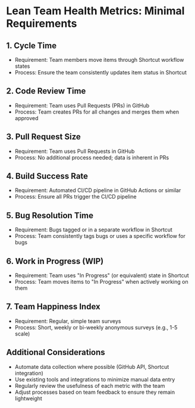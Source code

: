 # Lean Team Health Metrics: Minimal Requirements

## 1. Cycle Time

- Requirement: Team members move items through Shortcut workflow states
- Process: Ensure the team consistently updates item status in Shortcut

## 2. Code Review Time

- Requirement: Team uses Pull Requests (PRs) in GitHub
- Process: Team creates PRs for all changes and merges them when approved

## 3. Pull Request Size

- Requirement: Team uses Pull Requests in GitHub
- Process: No additional process needed; data is inherent in PRs

## 4. Build Success Rate

- Requirement: Automated CI/CD pipeline in GitHub Actions or similar
- Process: Ensure all PRs trigger the CI/CD pipeline

## 5. Bug Resolution Time

- Requirement: Bugs tagged or in a separate workflow in Shortcut
- Process: Team consistently tags bugs or uses a specific workflow for bugs

## 6. Work in Progress (WIP)

- Requirement: Team uses "In Progress" (or equivalent) state in Shortcut
- Process: Team moves items to "In Progress" when actively working on them

## 7. Team Happiness Index

- Requirement: Regular, simple team surveys
- Process: Short, weekly or bi-weekly anonymous surveys (e.g., 1-5 scale)

## Additional Considerations

- Automate data collection where possible (GitHub API, Shortcut integration)
- Use existing tools and integrations to minimize manual data entry
- Regularly review the usefulness of each metric with the team
- Adjust processes based on team feedback to ensure they remain lightweight

